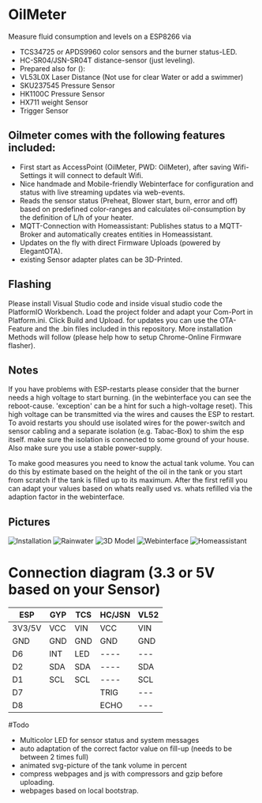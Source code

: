 # OilMeter

Measure fluid consumption and levels on a ESP8266 via 
- TCS34725 or APDS9960 color sensors and the burner status-LED.
- HC-SR04/JSN-SR04T distance-sensor (just leveling).
- Prepared also for ():
- VL53L0X Laser Distance (Not use for clear Water or add a swimmer)
- SKU237545 Pressure Sensor
- HK1100C Pressure Sensor
- HX711 weight Sensor
- Trigger Sensor 

## Oilmeter comes with the following features included:
- First start as AccessPoint (OilMeter, PWD: OilMeter), after saving Wifi-Settings it will connect to default Wifi.
- Nice handmade and Mobile-friendly Webinterface for configuration and status with live streaming updates via web-events.
- Reads the sensor status (Preheat, Blower start, burn, error and off) based on predefined color-ranges and calculates oil-consumption
  by the definition of L/h of your heater.
- MQTT-Connection with Homeassistant: Publishes status to a MQTT-Broker and automatically creates entities in Homeassistant.
- Updates on the fly with direct Firmware Uploads (powered by ElegantOTA).
- existing Sensor adapter plates can be 3D-Printed.

## Flashing
Please install Visual Studio code and inside visual studio code the PlatformIO Workbench.
Load the project folder and adapt your Com-Port in Platform.ini. Click Build and Upload.
for updates you can use the OTA-Feature and the .bin files included in this repository.
More installation Methods will follow (please help how to setup Chrome-Online Firmware flasher).

## Notes

If you have problems with ESP-restarts please consider that the burner needs a high voltage to start burning.
(in the webinterface you can see the reboot-cause. 'exception' can be a hint for such a high-voltage reset).
This high voltage can be transmitted via the wires and causes the ESP to restart. To avoid restarts you should
use isolated wires for the power-switch and sensor cabling and a separate isolation (e.g. Tabac-Box) to shim the esp
itself. make sure the isolation is connected to some ground of your house.
Also make sure you use a stable power-supply.

To make good measures you need to know the actual tank volume. You can do this by estimate based on the height of the oil in the tank
or you start from scratch if the tank is filled up to its maximum. After the first refill you can adapt your values based on whats 
really used vs. whats refilled via the adaption factor in the webinterface.

## Pictures

![Installation](Pictures/Installation.jpg)
![Rainwater](Pictures/RainWater.jpeg)
![3D Model](Pictures/Adapter_Plate.png)
![Webinterface](Pictures/Webinterface.png)
![Homeassistant](Pictures/HassIO.png)

# Connection diagram (3.3 or 5V based on your Sensor)

| ESP   | GYP | TCS | HC/JSN | VL52 |
| ----- | --- | --- | ---- | ------ |
| 3V3/5V| VCC | VIN | VCC  | VIN |
| GND   | GND | GND | GND  | GND |
| D6    | INT | LED | ---- | --- |
| D2    | SDA | SDA | ---- | SDA |
| D1    | SCL | SCL | ---- | SCL |
| D7    |     |     | TRIG | --- |
| D8    |     |     | ECHO | --- |

#Todo

- Multicolor LED for sensor status and system messages
- auto adaptation of the correct factor value on fill-up (needs to be between 2 times full)
- animated svg-picture of the tank volume in percent
- compress webpages and js with compressors and gzip before uploading.
- webpages based on local bootstrap.
  
